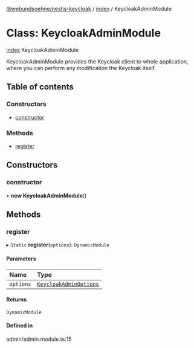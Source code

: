 [@webundsoehne/nestjs-keycloak](../README.md) / [index](../modules/index.md) / KeycloakAdminModule

# Class: KeycloakAdminModule

[index](../modules/index.md).KeycloakAdminModule

KeycloakAdminModule provides the Keycloak client to whole application, where you can perform any modification the Keycloak itself.

## Table of contents

### Constructors

- [constructor](index.KeycloakAdminModule.md#constructor)

### Methods

- [register](index.KeycloakAdminModule.md#register)

## Constructors

### constructor

• **new KeycloakAdminModule**()

## Methods

### register

▸ `Static` **register**(`options`): `DynamicModule`

#### Parameters

| Name      | Type                                                                  |
| :-------- | :-------------------------------------------------------------------- |
| `options` | [`KeycloakAdminOptions`](../interfaces/index.KeycloakAdminOptions.md) |

#### Returns

`DynamicModule`

#### Defined in

admin/admin.module.ts:15
